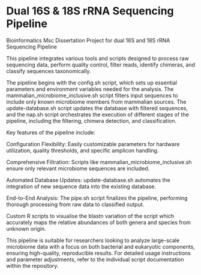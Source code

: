 # Dual 16S & 18S rRNA Sequencing Pipeline

Bioinformatics Msc Dissertation Project for dual 16S and 18S rRNA Sequencing Pipeline

 This pipeline integrates various tools and scripts designed to process raw sequencing data, perform quality control, filter reads, identify chimeras, and classify sequences taxonomically.

The pipeline begins with the config.sh script, which sets up essential parameters and environment variables needed for the analysis. The mammalian_microbiome_inclusive.sh script filters input sequences to include only known microbiome members from mammalian sources. The update-database.sh script updates the database with filtered sequences, and the nap.sh script orchestrates the execution of different stages of the pipeline, including the filtering, chimera detection, and classification.

Key features of the pipeline include:

Configuration Flexibility: Easily customizable parameters for hardware utilization, quality thresholds, and specific amplicon handling.

Comprehensive Filtration: Scripts like mammalian_microbiome_inclusive.sh ensure only relevant microbiome sequences are included.

Automated Database Updates: update-database.sh automates the integration of new sequence data into the existing database.

End-to-End Analysis: The pipe.sh script finalizes the pipeline, performing thorough processing from raw data to classified output.

Custom R scripts to visualise the blastn variation of the script which accurately maps the relative abundances of both genera and species from unknown origin.

This pipeline is suitable for researchers looking to analyze large-scale microbiome data with a focus on both bacterial and eukaryotic components, ensuring high-quality, reproducible results. For detailed usage instructions and parameter adjustments, refer to the individual script documentation within the repository.
